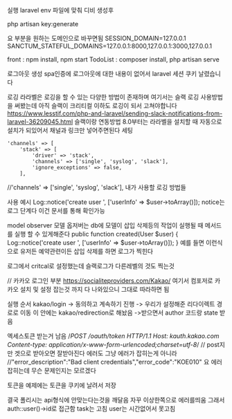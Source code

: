 실행 
laravel env 파일에 맞춰 디비 생성후 

php artisan key:generate

요 부분을 원하는 도메인으로 바꾸면됨
SESSION_DOMAIN=127.0.0.1
SANCTUM_STATEFUL_DOMAINS=127.0.0.1:8000,127.0.0.1:3000,127.0.0.1

front : npm install, npm start
TodoList : composer install, php artisan serve

로그아웃 생성
spa인증에 로그아웃에 대한 내용이 없어서 laravel 세션 쿠키 날렸습니다

로깅
라라벨은 로깅을 할 수 있는 다양한 방법이 존재하며 여기서는 슬랙 로깅 사용방법을 써봤는데 아직 슬랙이 크리티컬 이하도 로깅이 되서 고쳐야합니다
https://www.lesstif.com/php-and-laravel/sending-slack-notifications-from-laravel-36209045.html 슬랙이랑 연동방법 8.0부터는 라라벨을 설치할 때 자동으로 설치가 되있어서 채널과 링크만 넣어주면된다
세팅 

    'channels' => [
        'stack' => [
            'driver' => 'stack',
            'channels' => ['single', 'syslog', 'slack'], 
            'ignore_exceptions' => false,
        ],

//'channels' => ['single', 'syslog', 'slack'], 내가 사용할 로깅 방법들

사용 예시 Log::notice('create user ', ['userInfo' => $user->toArray()]);  notice는 로그 단계다 이건 문서를 통해 확인가능 

model observer 모델 옵저버는 db에 모델이 삽입 삭제등의 작업이 실행될 때 메서드를 실행 할 수 있게해준다 
public function created(User $user)
{
        Log::notice('create user ', ['userInfo' => $user->toArray()]);
} 예를 들면 이런식으로 유저든 예약관련이든 삽입 삭제를 하면 로그가 찍힌다 


로그에서 critcal로 설정했는데 슬랙로그가 다른레벨의 것도 찍는것

// 카카오 로그인 부분 
https://socialiteproviders.com/Kakao/ 여기서 컴포저로 카카오 설치 및 설정 잡는것 까지 다 나와있으니 그대로 따라하면 됨


실행 순서
kakao/login -> 동의하고 계속하기 진행 
-> 우리가 설정해준 리다이렉트 경로로 이동 이 안에는 kakao/redirection로 해놨음
->받으면서 author 코드랑 state 받음

엑세스토큰 받는거 남음
/*POST /oauth/token HTTP/1.1
Host: kauth.kakao.com
Content-type: application/x-www-form-urlencoded;charset=utf-8*/
// post지만 겟으로 받아오면 잘받아진다 에러도 그냥 에러가 잡히는게 아니라
//"error_description":"Bad client credentials","error_code":"KOE010" 요 에러 잡히는데 무슨 문제인지는 모르겠다

토큰을 예제에는 토큰을 쿠키에 날려서 저장

결국 폴리시는 api형식에 안맞는다는것을 깨달음 자꾸 이상한쪽으로 에러를띄움
그래서 auth::user()->id로 접근함 task는 고침 user는 시간없어서 못고침 




